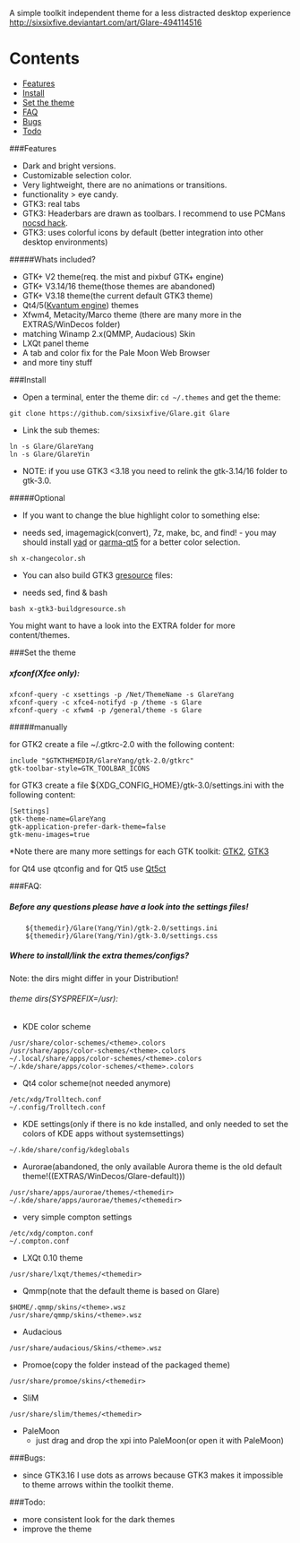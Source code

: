 A simple toolkit independent theme for a less distracted desktop experience http://sixsixfive.deviantart.com/art/Glare-494114516

# Contents

* [Features](#features)
* [Install](#install)
* [Set the theme](#set-the-theme)
* [FAQ](#faq)
* [Bugs](#bugs)
* [Todo](#todo)

###Features

* Dark and bright versions.
* Customizable selection color.
* Very lightweight, there are no animations or transitions.
* functionality > eye candy.
* GTK3: real tabs 
* GTK3: Headerbars are drawn as toolbars. I recommend to use PCMans [nocsd hack](https://github.com/PCMan/gtk3-nocsd).
* GTK3: uses colorful icons by default (better integration into other desktop environments)

#####Whats included?

* GTK+ V2 theme(req. the mist and pixbuf GTK+ engine)
* GTK+ V3.14/16 theme(those themes are abandoned)
* GTK+ V3.18 theme(the current default GTK3 theme)
* Qt4/5([Kvantum engine](https://github.com/tsujan/Kvantum/tree/master/Kvantum)) themes
* Xfwm4, Metacity/Marco theme (there are many more in the EXTRAS/WinDecos folder)
* matching Winamp 2.x(QMMP, Audacious) Skin
* LXQt panel theme
* A tab and color fix for the Pale Moon Web Browser
* and more tiny stuff

###Install

- Open a terminal, enter the theme dir: `cd ~/.themes` and get the theme: 

```
git clone https://github.com/sixsixfive/Glare.git Glare
```

- Link the sub themes:

```
ln -s Glare/GlareYang
ln -s Glare/GlareYin
```

* NOTE: if you use GTK3 <3.18 you need to relink the gtk-3.14/16 folder to gtk-3.0.

#####Optional

- If you want to change the blue highlight color to something else:

 * needs sed, imagemagick(convert), 7z, make, bc, and find! - you may should install [yad](http://sourceforge.net/projects/yad-dialog) or [qarma-qt5](https://github.com/luebking/qarma) for a better color selection.

```
sh x-changecolor.sh
```

- You can also build GTK3 [gresource](https://developer.gnome.org/gio/stable/GResource.html#GResource.description) files:

 * needs sed, find & bash

```
bash x-gtk3-buildgresource.sh
```

You might want to have a look into the EXTRA folder for more content/themes.

###Set the theme
##### xfconf(Xfce only):

```
xfconf-query -c xsettings -p /Net/ThemeName -s GlareYang
xfconf-query -c xfce4-notifyd -p /theme -s Glare
xfconf-query -c xfwm4 -p /general/theme -s Glare
```
#####manually

for GTK2 create a file ~/.gtkrc-2.0 with the following content:

```
include "$GTKTHEMEDIR/GlareYang/gtk-2.0/gtkrc"
gtk-toolbar-style=GTK_TOOLBAR_ICONS
```

for GTK3 create a file ${XDG_CONFIG_HOME}/gtk-3.0/settings.ini with the following content:

```
[Settings]
gtk-theme-name=GlareYang
gtk-application-prefer-dark-theme=false
gtk-menu-images=true
```
*Note there are many more settings for each GTK toolkit: [GTK2](https://developer.gnome.org/gtk2/stable/GtkSettings.html#GtkSettings.properties), [GTK3](https://developer.gnome.org/gtk3/stable/GtkSettings.html#GtkSettings)

for Qt4 use qtconfig and for Qt5 use [Qt5ct](http://sourceforge.net/projects/qt5ct/)

###FAQ:

##### Before any questions please have a look into the settings files!

```
    ${themedir}/Glare(Yang/Yin)/gtk-2.0/settings.ini
    ${themedir}/Glare(Yang/Yin)/gtk-3.0/settings.css
```

##### Where to install/link the extra themes/configs?

Note: the dirs might differ in your Distribution!

###### theme dirs(SYSPREFIX=/usr):

- KDE color scheme

```
/usr/share/color-schemes/<theme>.colors
/usr/share/apps/color-schemes/<theme>.colors
~/.local/share/apps/color-schemes/<theme>.colors
~/.kde/share/apps/color-schemes/<theme>.colors
```
- Qt4 color scheme(not needed anymore) 

```
/etc/xdg/Trolltech.conf
~/.config/Trolltech.conf
```

- KDE settings(only if there is no kde installed, and only needed to set the colors of KDE apps without systemsettings)

```
~/.kde/share/config/kdeglobals
```

- Aurorae(abandoned, the only available Aurora theme is the old default theme!((EXTRAS/WinDecos/Glare-default)))

```
/usr/share/apps/aurorae/themes/<themedir>
~/.kde/share/apps/aurorae/themes/<themedir>
```

- very simple compton settings


```
/etc/xdg/compton.conf
~/.compton.conf

```
- LXQt 0.10 theme

```
/usr/share/lxqt/themes/<themedir>
```

- Qmmp(note that the default theme is based on Glare)

```
$HOME/.qmmp/skins/<theme>.wsz
/usr/share/qmmp/skins/<theme>.wsz
```

- Audacious

```
/usr/share/audacious/Skins/<theme>.wsz
```

- Promoe(copy the folder instead of the packaged theme)

```
/usr/share/promoe/skins/<themedir>
```

- SliM

```
/usr/share/slim/themes/<themedir>
```

- PaleMoon
  * just drag and drop the xpi into PaleMoon(or open it with PaleMoon)

###Bugs:

* since GTK3.16 I use dots as arrows because GTK3 makes it impossible to theme arrows within the toolkit theme.

###Todo:

* more consistent look for the dark themes
* improve the theme
